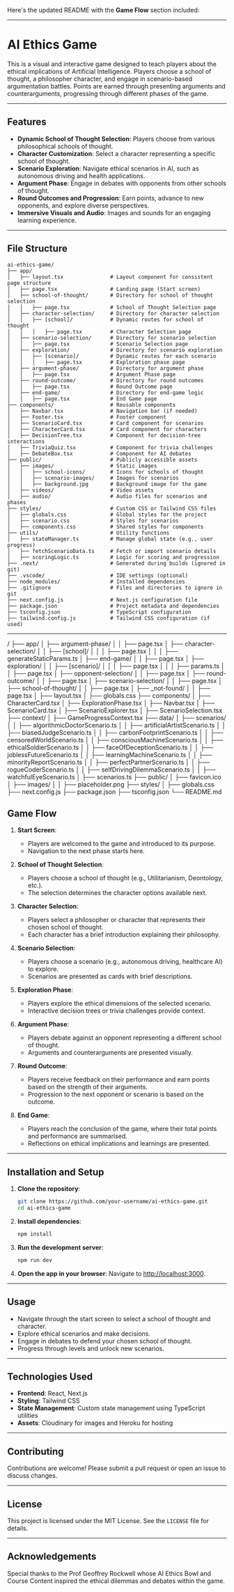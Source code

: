 Here's the updated README with the **Game Flow** section included:

---

# AI Ethics Game

This is a visual and interactive game designed to teach players about the ethical implications of Artificial Intelligence. Players choose a school of thought, a philosopher character, and engage in scenario-based argumentation battles. Points are earned through presenting arguments and counterarguments, progressing through different phases of the game.

---

## Features

- **Dynamic School of Thought Selection**: Players choose from various philosophical schools of thought.
- **Character Customization**: Select a character representing a specific school of thought.
- **Scenario Exploration**: Navigate ethical scenarios in AI, such as autonomous driving and health applications.
- **Argument Phase**: Engage in debates with opponents from other schools of thought.
- **Round Outcomes and Progression**: Earn points, advance to new opponents, and explore diverse perspectives.
- **Immersive Visuals and Audio**: Images and sounds for an engaging learning experience.

---

## File Structure

```plaintext
ai-ethics-game/
├── app/
│   ├── layout.tsx               # Layout component for consistent page structure
│   ├── page.tsx                 # Landing page (Start screen)
│   ├── school-of-thought/       # Directory for school of thought selection
│   │   ├── page.tsx             # School of Thought Selection page
│   ├── character-selection/     # Directory for character selection
│   │   ├── [school]/            # Dynamic routes for school of thought
│   │   │   ├── page.tsx         # Character Selection page
│   ├── scenario-selection/      # Directory for scenario selection
│   │   ├── page.tsx             # Scenario Selection page
│   ├── exploration/             # Directory for scenario exploration
│   │   ├── [scenario]/          # Dynamic routes for each scenario
│   │   │   ├── page.tsx         # Exploration phase page
│   ├── argument-phase/          # Directory for argument phase
│   │   ├── page.tsx             # Argument Phase page
│   ├── round-outcome/           # Directory for round outcomes
│   │   ├── page.tsx             # Round Outcome page
│   ├── end-game/                # Directory for end-game logic
│   │   ├── page.tsx             # End Game page
├── components/                  # Reusable components
│   ├── Navbar.tsx               # Navigation bar (if needed)
│   ├── Footer.tsx               # Footer component
│   ├── ScenarioCard.tsx         # Card component for scenarios
│   ├── CharacterCard.tsx        # Card component for characters
│   ├── DecisionTree.tsx         # Component for decision-tree interactions
│   ├── TriviaQuiz.tsx           # Component for trivia challenges
│   ├── DebateBox.tsx            # Component for AI debates
├── public/                      # Publicly accessible assets
│   ├── images/                  # Static images
│   │   ├── school-icons/        # Icons for schools of thought
│   │   ├── scenario-images/     # Images for scenarios
│   │   ├── background.jpg       # Background image for the game
│   ├── videos/                  # Video assets
│   ├── audio/                   # Audio files for scenarios and phases
├── styles/                      # Custom CSS or Tailwind CSS files
│   ├── globals.css              # Global styles for the project
│   ├── scenario.css             # Styles for scenarios
│   ├── components.css           # Shared styles for components
├── utils/                       # Utility functions
│   ├── stateManager.ts          # Manage global state (e.g., user progress)
│   ├── fetchScenarioData.ts     # Fetch or import scenario details
│   ├── scoringLogic.ts          # Logic for scoring and progression
├── .next/                       # Generated during builds (ignored in git)
├── .vscode/                     # IDE settings (optional)
├── node_modules/                # Installed dependencies
├── .gitignore                   # Files and directories to ignore in git
├── next.config.js               # Next.js configuration file
├── package.json                 # Project metadata and dependencies
├── tsconfig.json                # TypeScript configuration
├── tailwind.config.js           # Tailwind CSS configuration (if used)
```

---
/
├── app/
│   ├── argument-phase/
│   │   ├── page.tsx
│   ├── character-selection/
│   │   ├── [school]/
│   │   │   ├── page.tsx
│   │   │   ├── generateStaticParams.ts
│   ├── end-game/
│   │   ├── page.tsx
│   ├── exploration/
│   │   ├── [scenario]/
│   │   │   ├── page.tsx
│   │   │   ├── params.ts
│   │   ├── page.tsx
│   ├── opponent-selection/
│   │   ├── page.tsx
│   ├── round-outcome/
│   │   ├── page.tsx
│   ├── scenario-selection/
│   │   ├── page.tsx
│   ├── school-of-thought/
│   │   ├── page.tsx
│   ├── _not-found/
│   │   ├── page.tsx
│   ├── layout.tsx
│   ├── globals.css
├── components/
│   ├── CharacterCard.tsx
│   ├── ExplorationPhase.tsx
│   ├── Navbar.tsx
│   ├── ScenarioCard.tsx
│   ├── ScenarioExplorer.tsx
│   ├── ScenarioSelection.tsx
├── context/
│   ├── GameProgressContext.tsx
├── data/
│   ├── scenarios/
│   │   ├── algorithmicDoctorScenario.ts
│   │   ├── artificialArtistScenario.ts
│   │   ├── biasedJudgeScenario.ts
│   │   ├── carbonFootprintScenario.ts
│   │   ├── censoredWorldScenario.ts
│   │   ├── consciousMachineScenario.ts
│   │   ├── ethicalSoldierScenario.ts
│   │   ├── faceOfDeceptionScenario.ts
│   │   ├── joblessFutureScenario.ts
│   │   ├── learningMachineScenario.ts
│   │   ├── minorityReportScenario.ts
│   │   ├── perfectPartnerScenario.ts
│   │   ├── rogueCoderScenario.ts
│   │   ├── selfDrivingDilemmaScenario.ts
│   │   ├── watchfulEyeScenario.ts
│   ├── scenarios.ts
├── public/
│   ├── favicon.ico
│   ├── images/
│   │   ├── placeholder.png
├── styles/
│   ├── globals.css
├── next.config.js
├── package.json
├── tsconfig.json
└── README.md


## Game Flow

1. **Start Screen**:
   - Players are welcomed to the game and introduced to its purpose.
   - Navigation to the next phase starts here.

2. **School of Thought Selection**:
   - Players choose a school of thought (e.g., Utilitarianism, Deontology, etc.).
   - The selection determines the character options available next.

3. **Character Selection**:
   - Players select a philosopher or character that represents their chosen school of thought.
   - Each character has a brief introduction explaining their philosophy.

4. **Scenario Selection**:
   - Players choose a scenario (e.g., autonomous driving, healthcare AI) to explore.
   - Scenarios are presented as cards with brief descriptions.

5. **Exploration Phase**:
   - Players explore the ethical dimensions of the selected scenario.
   - Interactive decision trees or trivia challenges provide context.

6. **Argument Phase**:
   - Players debate against an opponent representing a different school of thought.
   - Arguments and counterarguments are presented visually.

7. **Round Outcome**:
   - Players receive feedback on their performance and earn points based on the strength of their arguments.
   - Progression to the next opponent or scenario is based on the outcome.

8. **End Game**:
   - Players reach the conclusion of the game, where their total points and performance are summarised.
   - Reflections on ethical implications and learnings are presented.

---

## Installation and Setup

1. **Clone the repository**:
   ```bash
   git clone https://github.com/your-username/ai-ethics-game.git
   cd ai-ethics-game
   ```

2. **Install dependencies**:
   ```bash
   npm install
   ```

3. **Run the development server**:
   ```bash
   npm run dev
   ```

4. **Open the app in your browser**:
   Navigate to [http://localhost:3000](http://localhost:3000).

---

## Usage

- Navigate through the start screen to select a school of thought and character.
- Explore ethical scenarios and make decisions.
- Engage in debates to defend your chosen school of thought.
- Progress through levels and unlock new scenarios.

---

## Technologies Used

- **Frontend**: React, Next.js
- **Styling**: Tailwind CSS
- **State Management**: Custom state management using TypeScript utilities
- **Assets**: Cloudinary for images and Heroku for hosting

---

## Contributing

Contributions are welcome! Please submit a pull request or open an issue to discuss changes.

---

## License

This project is licensed under the MIT License. See the `LICENSE` file for details. 

---

## Acknowledgements

Special thanks to the Prof Geoffrey Rockwell whose AI Ethics Bowl and Course Content inspired the ethical dilemmas and debates within the game.